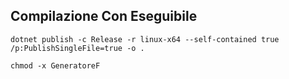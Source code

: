 ## Compilazione Con Eseguibile
`dotnet publish -c Release -r linux-x64 --self-contained true /p:PublishSingleFile=true -o .`

`chmod -x GeneratoreF`
